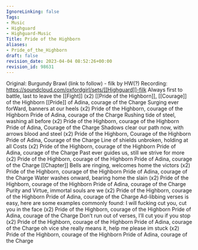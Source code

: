 ```yaml
---
IgnoreLinking: false
Tags:
- Music
- Highguard
- Highguard-Music
Title: Pride of the Highborn
aliases:
- Pride_of_the_Highborn
draft: false
revision_date: 2023-04-04 08:52:26+00:00
revision_id: 98631
---
```


Original: Burgundy Brawl (link to follow) - filk by HW(?)
Recording: https://soundcloud.com/oxfordgirl/sets/[[Highguard]]-filk
Always first to battle, last to leave the [[Fight]] (x2)
[[Pride of the Highborn]], [[Courage]] of the Highborn
[[Pride]] of Adina, courage of the Charge
Surging ever forWard, banners at our heels (x2)
Pride of the Highborn, courage of the Highborn
Pride of Adina, courage of the Charge
Rushing tide of steel, washing all before (x2)
Pride of the Highborn, courage of the Highborn
Pride of Adina, Courage of the Charge
Shadows clear our path now, with arrows blood and steel (x2)
Pride of the Highborn, Courage of the Highborn
Pride of Adina, Courage of the Charge
Line of shields unbroken, holding at all Costs (x2)
Pride of the Highborn, courage of the Highborn
Pride of Adina, courage of the Charge
Past ever guides us, still we strive for more (x2)
Pride of the Highborn, courage of the Highborn
Pride of Adina, courage of the Charge
[[Chapter]] Bells are ringing, welcomes home the victors (x2)
Pride of the Highborn, courage of the Highborn
Pride of Adina, courage of the Charge
Water washes onward, bearing home the slain (x2)
Pride of the Highborn, courage of the Highborn
Pride of Adina, courage of the Charge
Purity and Virtue, immortal souls are we (x2)
Pride of the Highborn, courage of the Highborn
Pride of Adina, courage of the Charge
Ad-libbing verses is easy, here are some examples commonly found:
I will fucking cut you, cut you in the face (x2)
Pride of the Highborn, courage of the Highborn
Pride of Adina, courage of the Charge
Don’t run out of verses, I’ll cut you if you stop (x2)
Pride of the Highborn, courage of the Highborn
Pride of Adina, courage of the Charge
oh vice she really means it, help me please im stuck (x2)
Pride of the Highborn, courage of the Highborn
Pride of Adina, courage of the Charge